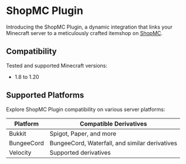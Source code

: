 # ShopMC Plugin

Introducing the ShopMC Plugin, a dynamic integration that links your Minecraft server to a meticulously crafted itemshop on [ShopMC](https://shopmc.com/).

## Compatibility

Tested and supported Minecraft versions:
- 1.8 to 1.20

## Supported Platforms

Explore ShopMC Plugin compatibility on various server platforms:

| Platform                 | Compatible Derivatives                         |
|--------------------------|-------------------------------------------------|
| Bukkit                   | Spigot, Paper, and more                         |
| BungeeCord               | BungeeCord, Waterfall, and similar derivatives  |
| Velocity                 | Supported derivatives                           |
